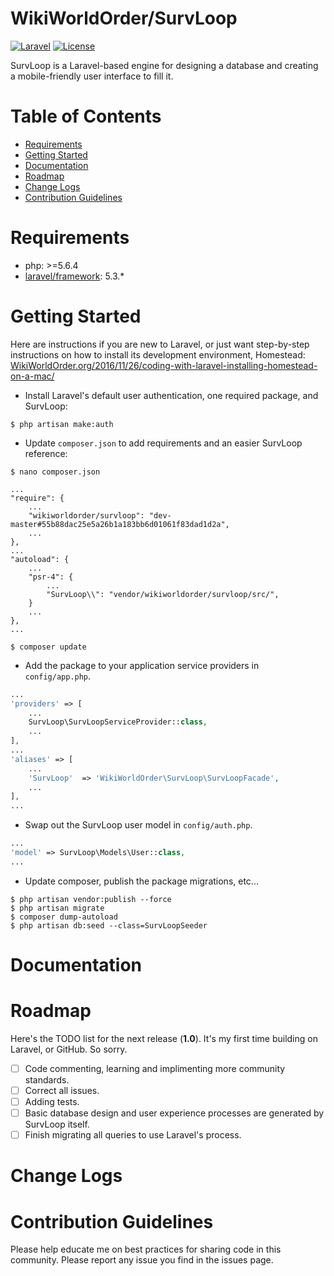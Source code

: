 
# WikiWorldOrder/SurvLoop

[![Laravel](https://img.shields.io/badge/Laravel-5.3-orange.svg?style=flat-square)](http://laravel.com)
[![License](http://img.shields.io/badge/license-MIT-brightgreen.svg?style=flat-square)](https://tldrlegal.com/license/mit-license)

SurvLoop is a Laravel-based engine for designing a database and creating a mobile-friendly user interface to fill it.

# Table of Contents
* [Requirements](#requirements)
* [Getting Started](#getting-started)
* [Documentation](#documentation)
* [Roadmap](#roadmap)
* [Change Logs](#change-logs)
* [Contribution Guidelines](#contribution-guidelines)


# <a name="requirements"></a>Requirements

* php: >=5.6.4
* <a href="https://packagist.org/packages/laravel/framework" target="_blank">laravel/framework</a>: 5.3.*

# <a name="getting-started"></a>Getting Started

Here are instructions if you are new to Laravel, or just want step-by-step instructions on how to install its development environment, Homestead: <a href="http://wikiworldorder.org/2016/11/26/coding-with-laravel-installing-homestead-on-a-mac/" target="_blank">WikiWorldOrder.org/2016/11/26/coding-with-laravel-installing-homestead-on-a-mac/</a>

* Install Laravel's default user authentication, one required package, and SurvLoop:

```
$ php artisan make:auth
```

* Update `composer.json` to add requirements and an easier SurvLoop reference:

```
$ nano composer.json
```

```
...
"require": {
	...
    "wikiworldorder/survloop": "dev-master#55b88dac25e5a26b1a183bb6d01061f83dad1d2a",
	...
},
...
"autoload": {
	...
	"psr-4": {
		...
		"SurvLoop\\": "vendor/wikiworldorder/survloop/src/",
	}
	...
},
...
```

```
$ composer update
```

* Add the package to your application service providers in `config/app.php`.

```php
...
'providers' => [
	...
	SurvLoop\SurvLoopServiceProvider::class,
	...
],
...
'aliases' => [
	...
	'SurvLoop'	=> 'WikiWorldOrder\SurvLoop\SurvLoopFacade',
	...
],
...
```

* Swap out the SurvLoop user model in `config/auth.php`.

```php
...
'model' => SurvLoop\Models\User::class,
...
```

* Update composer, publish the package migrations, etc...

```
$ php artisan vendor:publish --force
$ php artisan migrate
$ composer dump-autoload
$ php artisan db:seed --class=SurvLoopSeeder
```

# <a name="documentation"></a>Documentation



# <a name="roadmap"></a>Roadmap

Here's the TODO list for the next release (**1.0**). It's my first time building on Laravel, or GitHub. So sorry.

* [ ] Code commenting, learning and implimenting more community standards.
* [ ] Correct all issues.
* [ ] Adding tests.
* [ ] Basic database design and user experience processes are generated by SurvLoop itself. 
* [ ] Finish migrating all queries to use Laravel's process.

# <a name="change-logs"></a>Change Logs


# <a name="contribution-guidelines"></a>Contribution Guidelines

Please help educate me on best practices for sharing code in this community.
Please report any issue you find in the issues page.

